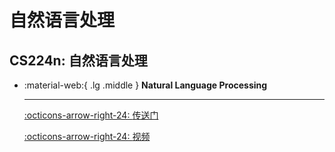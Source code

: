 # 自然语言处理

## CS224n: 自然语言处理

<div class="grid cards" markdown>

-  :material-web:{ .lg .middle } __Natural Language Processing__

    --- 

    [:octicons-arrow-right-24: <a href="http://web.stanford.edu/class/cs224n/index.html" target="_blank"> 传送门 </a>](#)

    [:octicons-arrow-right-24: <a href="https://www.bilibili.com/video/BV1s64y1P7Qm/?spm_id_from=333.337.search-card.all.click&vd_source=5a427660f0337fedc22d4803661d493f" target="_blank"> 视频 </a>](#)

</div>